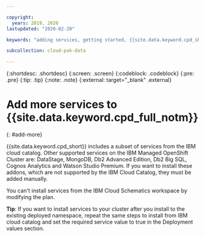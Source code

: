 ```yaml
---

copyright:
  years: 2019, 2020
lastupdated: "2020-02-20"

keywords: "adding services, getting started, {{site.data.keyword.cpd_short}}, {{site.data.keyword.cpd_full_notm}}, data, ai, analytics, data analytics, governance, data governance"

subcollection: cloud-pak-data

---
```


{:shortdesc: .shortdesc}
{:screen: .screen}
{:codeblock: .codeblock}
{:pre: .pre}
{:tip: .tip}
{:note: .note}
{:external: target="_blank" .external}


# Add more services to {{site.data.keyword.cpd_full_notm}}
{: #add-more}


{{site.data.keyword.cpd_short}} includes a subset of services from the IBM cloud catalog. Other supported services on the IBM Managed OpenShift Cluster are: DataStage, MongoDB, Db2 Advanced Edition, Db2 Big SQL, Cognos Analytics and Watson Studio Premium. If you want to install these addons, which are not supported by the IBM Cloud Catalog, they must be added manually.

You can't install services from the IBM Cloud Schematics workspace by modifying the plan. 

**Tip**: If you want to install services to your cluster after you install to the existing deployed namespace, repeat the same steps to install from IBM cloud catalog and set the required service value to true in the Deployment values section.

